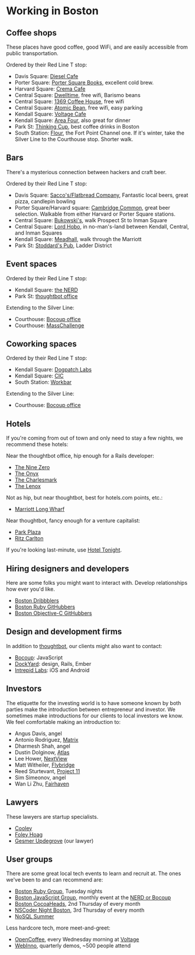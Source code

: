 Working in Boston
=================

Coffee shops
------------

These places have good coffee, good WiFi, and are easily accessible from public
transportation.

Ordered by their Red Line T stop:

* Davis Square: [Diesel Cafe](http://g.co/maps/h2sr5)
* Porter Square: [Porter Square Books](http://goo.gl/0cwjV6), excellent cold
  brew.
* Harvard Square: [Crema Cafe](http://goo.gl/09lMj)
* Central Square: [Dwelltime](http://goo.gl/icK2ZM), free wifi, Barismo beans
* Central Square: [1369 Coffee House](http://goo.gl/PzYGz), free wifi
* Central Square: [Atomic Bean](http://goo.gl/QrZyA), free wifi, easy parking
* Kendall Square: [Voltage Cafe](http://goo.gl/nyIOe)
* Kendall Square: [Area Four](http://goo.gl/AtpPM), also great for dinner
* Park St: [Thinking Cup](http://goo.gl/USIAA), best coffee drinks in Boston
* South Station: [Flour](http://goo.gl/d7lT0), the Fort Point Channel one. If
  it's winter, take the Silver Line to the Courthouse stop. Shorter walk.

Bars
----

There's a mysterious connection between hackers and craft beer.

Ordered by their Red Line T stop:

* Davis Square: [Sacco's/Flatbread
  Company](http://www.flatbreadcompany.com/FlatbreadDirectionsSomerville%20MA%202010.html),
  Fantastic local beers, great pizza, candlepin bowling
* Porter Square/Harvard square: [Cambridge Common](https://goo.gl/maps/NbS56), great
  beer selection. Walkable from either Harvard or Porter Square stations.
* Central Square: [Bukowski's](http://goo.gl/XJRTv), walk Prospect St to Inman
  Square
* Central Square: [Lord Hobo](http://goo.gl/sqGKO), in no-man's-land between
  Kendall, Central, and Inman Squares
* Kendall Square: [Meadhall](http://goo.gl/YmbEvS), walk through the Marriott
* Park St: [Stoddard's Pub](http://goo.gl/juolV), Ladder District

Event spaces
------------

Ordered by their Red Line T stop:

* Kendall Square: [the NERD](http://g.co/maps/xc7k)
* Park St: [thoughtbot office](http://g.co/maps/qtj8)

Extending to the Silver Line:

* Courthouse: [Bocoup office](http://g.co/maps/xhdu)
* Courthouse: [MassChallenge](http://g.co/maps/f2z3)

Coworking spaces
----------------

Ordered by their Red Line T stop:

* Kendall Square: [Dogpatch Labs](http://g.co/maps/jmgr)
* Kendall Square: [CIC](http://g.co/maps/dbph)
* South Station: [Workbar](http://g.co/maps/yhe8)

Extending to the Silver Line:

* Courthouse: [Bocoup office](http://g.co/maps/xhdu)

Hotels
------

If you're coming from out of town and only need to stay a few nights, we
recommend these hotels:

Near the thoughtbot office, hip enough for a Rails developer:

* [The Nine Zero](http://www.ninezero.com/nnz-map/index.html)
* [The Onyx](http://www.onyxhotel.com)
* [The Charlesmark](http://www.thecharlesmark.com)
* [The Lenox](http://www.lenoxhotel.com)

Not as hip, but near thoughtbot, best for hotels.com points, etc.:

* [Marriott Long
  Wharf](http://www.marriott.com/hotels/travel/boslw-boston-marriott-long-wharf)

Near thoughtbot, fancy enough for a venture capitalist:

* [Park Plaza](http://www.bostonparkplaza.com)
* [Ritz
  Carlton](http://www.ritzcarlton.com/en/Properties/BostonCommon/Default.htm)

If you're looking last-minute, use [Hotel Tonight](http://www.hoteltonight.com).

Hiring designers and developers
-------------------------------

Here are some folks you might want to interact with. Develop relationships how
ever you'd like.

* [Boston Dribbblers](http://dribbble.com/designers?location=Boston)
* [Boston Ruby
  GitHubbers](https://github.com/search?type=Users&language=ruby&q=location:boston)
* [Boston Objective-C
  GitHubbers](https://github.com/search?l=Objective-C&q=location%3Aboston&type=Users)

Design and development firms
----------------------------

In addition to [thoughtbot](http://thoughtbot.com/contact), our clients might
also want to contact:

* [Bocoup](http://bocoup.com): JavaScript
* [DockYard](http://dockyard.com/): design, Rails, Ember
* [Intrepid Labs](http://intrepid.io/): iOS and Android

Investors
---------

The etiquette for the investing world is to have someone known by both parties
make the introduction between entrepreneur and investor. We sometimes make
introductions for our clients to local investors we know. We feel comfortable
making an introduction to:

* Angus Davis, angel
* Antonio Rodriguez, [Matrix](http://www.matrixpartners.com)
* Dharmesh Shah, angel
* Dustin Dolginow, [Atlas](http://www.atlasventure.com)
* Lee Hower, [NextView](http://www.nextviewventures.com)
* Matt Witheiler, [Flybridge](http://www.flybridge.com)
* Reed Sturtevant, [Project 11](http://project11.com)
* Sim Simeonov, angel
* Wan Li Zhu, [Fairhaven](http://fairhavencapital.com)

Lawyers
-------

These lawyers are startup specialists.

* [Cooley](http://www.cooley.com/index.aspx)
* [Foley Hoag](http://www.foleyhoag.com)
* [Gesmer Updegrove](http://www.gesmer.com/home.php) (our lawyer)

User groups
-----------

There are some great local tech events to learn and recruit at. The ones we've
been to and can recommend are:

* [Boston Ruby Group](http://bostonrb.org), Tuesday nights
* [Boston JavaScript Group](http://www.meetup.com/javascript-2/), monthly event
  at the [NERD or Bocoup](/working-in-boston/places)
* [Boston CocoaHeads](http://www.cocoaheadsboston.org/), 2nd Thursday of every
  month
* [NSCoder Night
  Boston](http://www.meetup.com/NSCoder-Night-Boston/?gj=ej1b&a=wg2_rdmr), 3rd
Thursday of every month
* [NoSQL Summer](http://nosqlsummer.org/city/boston)

Less hardcore tech, more meet-and-greet:

* [OpenCoffee](http://www.meetup.com/OpenCoffee-Cambridge-Meetup/), every
  Wednesday morning at [Voltage](/working-in-boston/places)
* [WebInno](http://webinnovatorsgroup.com/), quarterly demos, ~500 people attend
